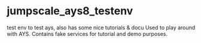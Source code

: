 # jumpscale_ays8_testenv
test env to test ays, also has some nice tutorials &amp; docu
Used to play around with AYS.
Contains fake services for tutorial and demo purposes.
